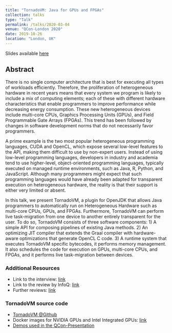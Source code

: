```yaml
---
title: "TornadoVM: Java for GPUs and FPGAs"
collection: talks
type: "Talk"
permalink: /talks/2020-03-04
venue: "QCon-London 2020"
date: 2019-10-26
location: "London, UK"
---
```


Slides available [here](https://raw.githubusercontent.com/jjfumero/jjfumero.github.io/master/images/qconlondon/jjfumero-qconlondon.jpeg)


## Abstract

There is no single computer architecture that is best for executing all types of workloads efficiently. Therefore, the proliferation of heterogeneous hardware in recent years means that every system we program is likely to include a mix of computing elements; each of these with different hardware characteristics that enable programmers to improve performance while decreasing energy consumption. These new heterogeneous devices include multi-core CPUs, Graphics Processing Units (GPUs), and Field Programmable Gate Arrays (FPGAs). This trend has been followed by changes in software development norms that do not necessarily favor programmers.

A prime example is the two most popular heterogeneous programming languages, CUDA and OpenCL, which expose several low-level features to the API, making them difficult to use by non-expert users. Instead of using low-level programming languages, developers in industry and academia tend to use higher-level, object-oriented programming languages, typically executed on managed runtime environments, such as Java, R, Python, and JavaScript. Although many programmers might expect that such programming languages would have already been adapted for transparent execution on heterogeneous hardware, the reality is that their support is either very limited or absent.

In this talk, we present TornadoVM, a plugin for OpenJDK that allows Java programmers to automatically run on Heterogeneous Hardware such as multi-core CPUs, GPUs, and FPGAs. Furthermore, TornadoVM can perform live task-migration from one device to another entirely transparent for the user. To do so, TornadoVM consists of three software components: 1) A simple API for composing pipelines of existing Java methods. 2) An optimizing JIT compiler that extends the Graal compiler with hardware-aware optimizations that generate OpenCL C code. 3) A runtime system that executes TornadoVM specific bytecodes, it performs memory management. It also schedules the code for execution on GPUs, multi-core CPUs, and FPGAs, and it performs live task-migration between devices.


### Additional Resources

* Link to the interview: [link](https://qconlondon.com/london2020/presentation/tornadovm-and-compiling-languages-gpu-and-other-architectures)
* Link to the review by InfoQ: [link](https://www.infoq.com/news/2020/03/TornadoVM-QCon-London/)
* Further reviews: [link](http://blog.thestateofme.com/2020/03/10/further-thoughts-on-tornadovm/)


### TornadoVM source code

* [TornadoVM @Github](https://github.com/beehive-lab/TornadoVM)
* Docker images for NVIDIA GPUs and Intel Integrated GPUs: [link](https://github.com/beehive-lab/docker-tornado)
* [Demos used in the QCon-Presentation](https://github.com/jjfumero/qconlondon2020-tornadovm)